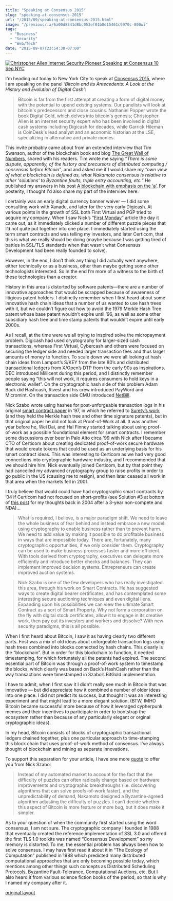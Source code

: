 ```yaml
---
title: "Speaking at Consensus 2015"
slug: "speaking-at-consensus-2015"
url: "/2015/09/speaking-at-consensus-2015.html"
image: "/previous/.a/6a00d8341d8bc053ef01b8d15461c9970c-800wi"
tags:
  - "Business"
  - "Security"
  - "Web/Tech"
date: "2015-09-07T23:54:30-07:00"
---
```

<p><a class="asset-img-link" href="/previous/.a/6a00d8341d8bc053ef01b8d15461c9970c-pi" style="display: inline;"><img alt="Christopher Allen Internet Security Pioneer Speaking at Consensus 10 Sep NYC" border="0" class="asset  asset-image at-xid-6a00d8341d8bc053ef01b8d15461c9970c image-full img-responsive" src="/previous/.a/6a00d8341d8bc053ef01b8d15461c9970c-800wi" title="Christopher Allen Internet Security Pioneer Speaking at Consensus 10 Sep NYC" /></a></p>
<p>I&#39;m heading out today to New York City to speak at <a href="http://www.coindesk.com/events/consensus-2015/">Consensus 2015</a>, where I am speaking on the panel <em>‘Bitcoin and its Antecedents: A Look at the History and Evolution of Digital Cash’</em>:</p>
<blockquote>Bitcoin is far from the first attempt at creating a form of digital money with the potential to upend existing systems. Our panelists will look at bitcoin&#39;s predecessors and close cousins. Nathaniel Popper wrote the book Digital Gold, which delves into bitcoin&#39;s genesis; Christopher Allen is an internet security expert who has been involved in digital cash systems including Digicash for decades, while Garrick Hileman is CoinDesk&#39;s lead analyst and an economic historian at the LSE, specializing in alternative and private monies.</blockquote>
<p>This invite probably came about from an extended interview that Tim Swanson, author of the blockchain book and blog <a href="http://www.ofnumbers.com">The Great Wall of Numbers</a>,&#0160;shared with his readers. Tim wrote me saying <em>“There is some dispute, apparently, of the history and precursors of distributed computing / consensus before Bitcoin<em>”</em></em>, and&#0160;and asked me if I would share my <em>“own view of what a blockchain is defined as, what Nakamoto consensus is relative to other &#39;solutions&#39; to Byzantine faults, triple entry accounting, etc.”</em> He published my answers in his post <a href="http://www.ofnumbers.com/2015/07/09/a-blockchain-with-emphasis-on-the-a/">A blockchain with emphasis on the ‘a’</a>.&#0160;For posterity, I thought I&#39;d also share my part of the interview here:</p>
<p>I certainly was an early digital currency banner waiver — I did some consulting work with Xanadu, and later for the very early Digicash. At various points in the growth of SSL both First Virtual and PGP tried to acquire my company. When I saw Nick’s “<a href="http://firstmonday.org/ojs/index.php/fm/article/view/548/469">First Monday</a>” article the day it came out, as it immediately clicked a number of different puzzle pieces that I’d not quite put together into one place. I immediately started using the term smart contracts and was telling my investors, and later Certicom, that this is what we really should be doing (maybe because I was getting tired of battles in SSL/TLS standards when that wasn’t what Consensus Development had been really founded to solve).</p>
<p>However, in the end, I don’t think any thing I did actually went anywhere, either technically or as a business, other than maybe getting some other technologists interested. So in the end I’m more of a witness to the birth of these technologies than a creator.</p>
<p>History in this area is distorted by software patents—there are a number of innovative approaches that would be scrapped because of awareness of litigious patent holders. I distinctly remember when I first heard about some innovative hash chain ideas that a number of us wanted to use hash trees with it, but we couldn’t figure out how to avoid the 1979 Merkle Hash Tree patent whose base patent wouldn’t expire until ’96, as well as some other subsidiary hash tree and time stamp patents that wouldn’t expire until early 2000s.</p>
<p>As I recall, at the time were we all trying to inspired solve the micropayment problem. Digicash had used cryptography for larger-sized cash transactions, whereas First Virtual, Cybercash and others were focused on securing the ledger side and needed larger transaction fees and thus larger amounts of money to function. To scale down we were all looking at hash chain ideas from Lamport’s S/KEY from the late 80’s and distributed transactional ledgers from X/Open’s DTP from the early 90s as inspirations. DEC introduced Millicent during this period, and I distinctly remember people saying “this will not work, it requires consumers to hold keys in a electronic wallet”. On the cryptographic hash side of this problem Adam Back did Hashcash, Rivest and his crew introduced PayWord and Micromint. On the transaction side CMU introduced <a href="http://www.informedia.cs.cmu.edu/documents/netbill.pdf">NetBill</a>.</p>
<p>Nick Szabo wrote using hashes for post-unforgeable transaction logs in his original <a href="http://szabo.best.vwh.net/formalize.html">smart contract paper</a> in ’97, in which he referred to <a href="Surety’s work">Surety’s work</a> (and they held the Merkle hash tree and other time signature patents), but in that original paper he did not look at Proof-of-Work at all. It was another year before he, Wei Dai, and Hal Finney started talking about using proof-of-work as a possible foundational element for smart contracts. I remember some discussions over beer in Palo Alto circa ’99 with Nick after I became CTO of Certicom about creating dedicated proof-of-work secure hardware that would create tokens that could be used as an underlying basis for his smart contract ideas. This was interesting to Certicom as we had very good connections into cryptographic hardware industry, and I recommended that we should hire him. Nick eventually joined Certicom, but by that point they had cancelled my advanced cryptography group to raise profits in order to go public in the US (causing me to resign), and then later ceased all work in that area when the markets fell in 2001.</p>
<p>I truly believe that would could have had cryptographic smart contracts by ’04 if Certicom had not focused on short-profits (see Solution #3 at bottom of <a href="/2004/02/security_crypto.html">this post</a> for my thoughts back in 2004 after a 3-year non-compete and NDA)…</p>
<blockquote>What is required, I believe, is a major paradigm shift. We need to leave the whole business of fear behind and instead embrace a new model: using cryptography to enable business rather than to prevent harm. We need to add value by making it possible to do profitable business in ways that are impossible today. There are, fortunately, many cryptographic opportunities, if we only consider them. Cryptography can be used to make business processes faster and more efficient. With tools derived from cryptography, executives can delegate more efficiently and introduce better checks and balances. They can implement improved decision systems. Entrepreneurs can create improved auction systems.</blockquote>
<blockquote>Nick Szabo is one of the few developers who has really investigated this area, through his work on Smart Contracts. He has suggested ways to create digital bearer certificates, and has contemplated some interesting secure auctioning techniques and even digital liens. Expanding upon his possibilities we can view the ultimate Smart Contract as a sort of Smart Property. Why not form a corporation on the fly with digital stock certificates, allow it to engage in its creative work, then pay out its investors and workers and dissolve? With new security paradigms, this is all possible.</blockquote>
<p>When I first heard about Bitcoin, I saw it as having clearly two different parts. First was a mix of old ideas about unforgeable transaction logs using hash trees combined into blocks connected by hash chains. This clearly is the “blockchain”. But in order for this blockchain to function, it needed timestamping, for which fortunately all the patents had expired. The second essential part of Bitcoin was through a proof-of-work system to timestamp the blocks, which clearly was based on Back’s HashCash rather than the way transactions were timestamped in Szabo’s BitGold implementation.</p>
<p>I have to admit, when I first saw it I didn’t really see much in Bitcoin that was innovative — but did appreciate how it combined a number of older ideas into one place. I did not predict its success, but thought it was an interesting experiment and that might lead to a more elegant solution. (BTW, IMHO Bitcoin became successful more because of how it leveraged cypherpunk memes and their incentives to participate in order to bootstrap the ecosystem rather than because of any particularly elegant or orginal cryptographic ideas).</p>
<p>In my head, Bitcoin consists of blocks of cryptographic transactional ledgers chained together, plus one particular approach to time-stamping this block chain that uses proof-of-work method of consensus. I’ve always thought of blockchain and mining as separate innovations.</p>
<p>To support this separation for your article, I have one more <a href="http://unenumerated.blogspot.com/2011/05/bitcoin-what-took-ye-so-long.html">quote</a> to offer you from Nick Szabo:</p>
<blockquote>Instead of my automated market to account for the fact that the difficulty of puzzles can often radically change based on hardware improvements and cryptographic breakthroughs (i.e. discovering algorithms that can solve proofs-of-work faster), and the unpredictability of demand, Nakamoto designed a Byzantine-agreed algorithm adjusting the difficulty of puzzles. I can’t decide whether this aspect of Bitcoin is more feature or more bug, but it does make it simpler.</blockquote>
<p>As to your question of when the community first started using the word consensus, I am not sure. The cryptographic company I founded in 1988 that eventually created the reference implementation of SSL 3.0 and offered the first TLS 1.0 toolkits was named “Consensus Development” so my memory is distorted. To me, the essential problem has always been how to solve consensus. I may have first read it about it in “The Ecology of Computation” published in 1988 which predicted many distributed computational approaches that are only becoming possible today, which mentions among other things such concepts as Distributed Scheduling Protocols, Byzantine Fault-Tolerance, Computational Auctions, etc. But I also heard it from various science fiction books of the period, so that is why I named my company after it.</p>
<p class="previous"><a href="/previous/2015/09/speaking-at-consensus-2015.html" rel="syndication nofollow" class="u-syndication" >original layout</a></p>
